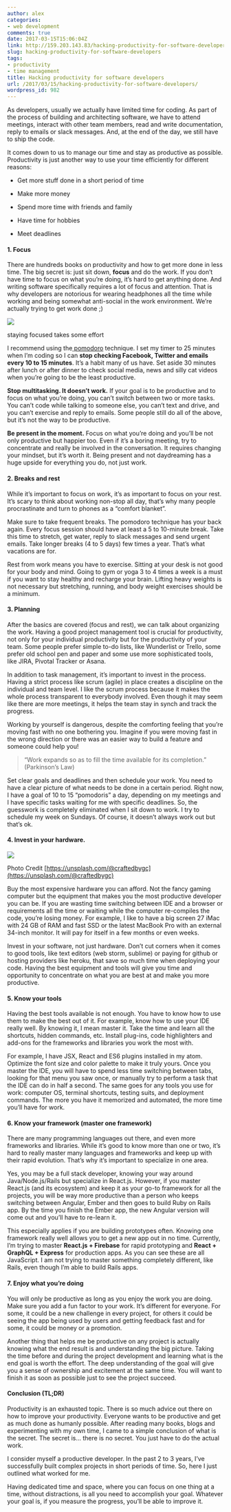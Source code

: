 ```yaml
---
author: alex
categories:
- web development
comments: true
date: 2017-03-15T15:06:04Z
link: http://159.203.143.83/hacking-productivity-for-software-developers/
slug: hacking-productivity-for-software-developers
tags:
- productivity
- time management
title: Hacking productivity for software developers
url: /2017/03/15/hacking-productivity-for-software-developers/
wordpress_id: 982
---
```


As developers, usually we actually have limited time for coding. As part of the process of building and architecting software, we have to attend meetings, interact with other team members, read and write documentation, reply to emails or slack messages. And, at the end of the day, we still have to ship the code.




It comes down to us to manage our time and stay as productive as possible. Productivity is just another way to use your time efficiently for different reasons:






 	
  * Get more stuff done in a short period of time

 	
  * Make more money

 	
  * Spend more time with friends and family

 	
  * Have time for hobbies

 	
  * Meet deadlines




#### 1. Focus




There are hundreds books on productivity and how to get more done in less time. The big secret is: just sit down, **focus** and do the work. If you don’t have time to focus on what you’re doing, it’s hard to get anything done. And writing software specifically requires a lot of focus and attention. That is why developers are notorious for wearing headphones all the time while working and being somewhat anti-social in the work environment. We’re actually trying to get work done ;)












![](https://cdn-images-1.medium.com/max/1200/1*uLknGh2bGz2KJj9LMzrgEA.jpeg)





staying focused takes some effort


I recommend using the[ pomodoro](http://rinik.net/pomodoro/) technique. I set my timer to 25 minutes when I’m coding so I can **stop checking Facebook, Twitter and emails every 10 to 15 minutes**. It’s a habit many of us have. Set aside 30 minutes after lunch or after dinner to check social media, news and silly cat videos when you’re going to be the least productive.




**Stop multitasking. It doesn’t work.** If your goal is to be productive and to focus on what you’re doing, you can’t switch between two or more tasks. You can’t code while talking to someone else, you can’t text and drive, and you can’t exercise and reply to emails. Some people still do all of the above, but it’s not the way to be productive.




**Be present in the moment.** Focus on what you’re doing and you’ll be not only productive but happier too. Even if it’s a boring meeting, try to concentrate and really be involved in the conversation. It requires changing your mindset, but it’s worth it. Being present and not daydreaming has a huge upside for everything you do, not just work.





#### 2. Breaks and rest




While it’s important to focus on work, it’s as important to focus on your rest. It’s scary to think about working non-stop all day, that’s why many people procrastinate and turn to phones as a “comfort blanket”.




Make sure to take frequent breaks. The pomodoro technique has your back again. Every focus session should have at least a 5 to 10-minute break. Take this time to stretch, get water, reply to slack messages and send urgent emails. Take longer breaks (4 to 5 days) few times a year. That’s what vacations are for.




Rest from work means you have to exercise. Sitting at your desk is not good for your body and mind. Going to gym or yoga 3 to 4 times a week is a must if you want to stay healthy and recharge your brain. Lifting heavy weights is not necessary but stretching, running, and body weight exercises should be a minimum.





#### 3. Planning




After the basics are covered (focus and rest), we can talk about organizing the work. Having a good project management tool is crucial for productivity, not only for your individual productivity but for the productivity of your team. Some people prefer simple to-do lists, like Wunderlist or Trello, some prefer old school pen and paper and some use more sophisticated tools, like JIRA, Pivotal Tracker or Asana.




In addition to task management, it’s important to invest in the process. Having a strict process like scrum (agile) in place creates a discipline on the individual and team level. I like the scrum process because it makes the whole process transparent to everybody involved. Even though it may seem like there are more meetings, it helps the team stay in synch and track the progress.




Working by yourself is dangerous, despite the comforting feeling that you’re moving fast with no one bothering you. Imagine if you were moving fast in the wrong direction or there was an easier way to build a feature and someone could help you!





<blockquote>“Work expands so as to fill the time available for its completion.” (Parkinson’s Law)</blockquote>




Set clear goals and deadlines and then schedule your work. You need to have a clear picture of what needs to be done in a certain period. Right now, I have a goal of 10 to 15 “pomodoris” a day, depending on my meetings and I have specific tasks waiting for me with specific deadlines. So, the guesswork is completely eliminated when I sit down to work. I try to schedule my week on Sundays. Of course, it doesn’t always work out but that’s ok.





#### 4. Invest in your hardware.











![](https://cdn-images-1.medium.com/max/1200/1*Y8xo9K9--Urq_0OCaN_3Sw.jpeg)





Photo Credit [https://unsplash.com/@craftedbygc](https://unsplash.com/@craftedbygc)


Buy the most expensive hardware you can afford. Not the fancy gaming computer but the equipment that makes you the most productive developer you can be. If you are wasting time switching between IDE and a browser or requirements all the time or waiting while the computer re-compiles the code, you’re losing money. For example, I like to have a big screen 27 iMac with 24 GB of RAM and fast SSD or the latest MacBook Pro with an external 34-inch monitor. It will pay for itself in a few months or even weeks.




Invest in your software, not just hardware. Don’t cut corners when it comes to good tools, like text editors (web storm, sublime) or paying for github or hosting providers like heroku, that save so much time when deploying your code. Having the best equipment and tools will give you time and opportunity to concentrate on what you are best at and make you more productive.





#### 5. Know your tools




Having the best tools available is not enough. You have to know how to use them to make the best out of it. For example, know how to use your IDE really well. By knowing it, I mean master it. Take the time and learn all the shortcuts, hidden commands, etc. Install plug-ins, code highlighters and add-ons for the frameworks and libraries you work the most with.




For example, I have JSX, React and ES6 plugins installed in my atom. Optimize the font size and color palette to make it truly yours. Once you master the IDE, you will have to spend less time switching between tabs, looking for that menu you saw once, or manually try to perform a task that the IDE can do in half a second. The same goes for any tools you use for work: computer OS, terminal shortcuts, testing suits, and deployment commands. The more you have it memorized and automated, the more time you’ll have for work.





#### 6. Know your framework (master one framework)




There are many programming languages out there, and even more frameworks and libraries. While it’s good to know more than one or two, it’s hard to really master many languages and frameworks and keep up with their rapid evolution. That’s why it’s important to specialize in one area.




Yes, you may be a full stack developer, knowing your way around Java/Node.js/Rails but specialize in React.js. However, if you master React.js (and its ecosystem) and keep it as your go-to framework for all the projects, you will be way more productive than a person who keeps switching between Angular, Ember and then goes to build Ruby on Rails app. By the time you finish the Ember app, the new Angular version will come out and you’ll have to re-learn it.




This especially applies if you are building prototypes often. Knowing one framework really well allows you to get a new app out in no time. Currently, I’m trying to master **React.js + Firebase** for rapid prototyping and **React + GraphQL + Express** for production apps. As you can see these are all JavaScript. I am not trying to master something completely different, like Rails, even though I’m able to build Rails apps.





#### 7. Enjoy what you’re doing




You will only be productive as long as you enjoy the work you are doing. Make sure you add a fun factor to your work. It’s different for everyone. For some, it could be a new challenge in every project, for others it could be seeing the app being used by users and getting feedback fast and for some, it could be money or a promotion.




Another thing that helps me be productive on any project is actually knowing what the end result is and understanding the big picture. Taking the time before and during the project development and learning what is the end goal is worth the effort. The deep understanding of the goal will give you a sense of ownership and excitement at the same time. You will want to finish it as soon as possible just to see the project succeed.





#### Conclusion (TL;DR)




Productivity is an exhausted topic. There is so much advice out there on how to improve your productivity. Everyone wants to be productive and get as much done as humanly possible. After reading many books, blogs and experimenting with my own time, I came to a simple conclusion of what is the secret. The secret is… there is no secret. You just have to do the actual work.




I consider myself a productive developer. In the past 2 to 3 years, I’ve successfully built complex projects in short periods of time. So, here I just outlined what worked for me.




Having dedicated time and space, where you can focus on one thing at a time, without distractions, is all you need to accomplish your goal. Whatever your goal is, if you measure the progress, you’ll be able to improve it.
